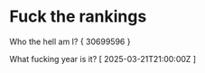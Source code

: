 # Fuck the rankings

Who the hell am I?
{ 30699596 }

What fucking year is it?
[ 2025-03-21T21:00:00Z ]
